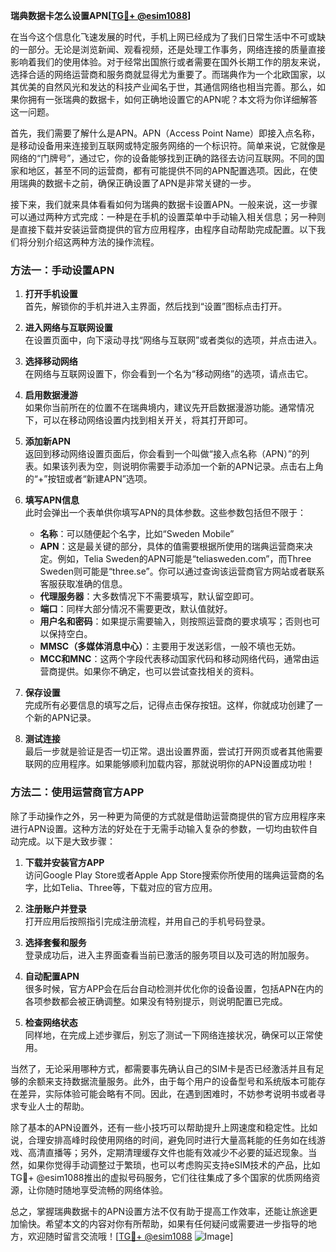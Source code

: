 **瑞典数据卡怎么设置APN[[TG💪+ @esim1088](https://t.me/s/esim1088)]**

在当今这个信息化飞速发展的时代，手机上网已经成为了我们日常生活中不可或缺的一部分。无论是浏览新闻、观看视频，还是处理工作事务，网络连接的质量直接影响着我们的使用体验。对于经常出国旅行或者需要在国外长期工作的朋友来说，选择合适的网络运营商和服务商就显得尤为重要了。而瑞典作为一个北欧国家，以其优美的自然风光和发达的科技产业闻名于世，其通信网络也相当完善。那么，如果你拥有一张瑞典的数据卡，如何正确地设置它的APN呢？本文将为你详细解答这一问题。

首先，我们需要了解什么是APN。APN（Access Point Name）即接入点名称，是移动设备用来连接到互联网或特定服务网络的一个标识符。简单来说，它就像是网络的“门牌号”，通过它，你的设备能够找到正确的路径去访问互联网。不同的国家和地区，甚至不同的运营商，都有可能提供不同的APN配置选项。因此，在使用瑞典的数据卡之前，确保正确设置了APN是非常关键的一步。

接下来，我们就来具体看看如何为瑞典的数据卡设置APN。一般来说，这一步骤可以通过两种方式完成：一种是在手机的设置菜单中手动输入相关信息；另一种则是直接下载并安装运营商提供的官方应用程序，由程序自动帮助完成配置。以下我们将分别介绍这两种方法的操作流程。

### 方法一：手动设置APN

1. **打开手机设置**  
   首先，解锁你的手机并进入主界面，然后找到“设置”图标点击打开。

2. **进入网络与互联网设置**  
   在设置页面中，向下滚动寻找“网络与互联网”或者类似的选项，并点击进入。

3. **选择移动网络**  
   在网络与互联网设置下，你会看到一个名为“移动网络”的选项，请点击它。

4. **启用数据漫游**  
   如果你当前所在的位置不在瑞典境内，建议先开启数据漫游功能。通常情况下，可以在移动网络设置内找到相关开关，将其打开即可。

5. **添加新APN**  
   返回到移动网络设置页面后，你会看到一个叫做“接入点名称（APN）”的列表。如果该列表为空，则说明你需要手动添加一个新的APN记录。点击右上角的“+”按钮或者“新建APN”选项。

6. **填写APN信息**  
   此时会弹出一个表单供你填写APN的具体参数。这些参数包括但不限于：
   - **名称**：可以随便起个名字，比如“Sweden Mobile”
   - **APN**：这是最关键的部分，具体的值需要根据所使用的瑞典运营商来决定。例如，Telia Sweden的APN可能是“teliasweden.com”，而Three Sweden则可能是“three.se”。你可以通过查询该运营商官方网站或者联系客服获取准确的信息。
   - **代理服务器**：大多数情况下不需要填写，默认留空即可。
   - **端口**：同样大部分情况不需要更改，默认值就好。
   - **用户名和密码**：如果提示需要输入，则按照运营商的要求填写；否则也可以保持空白。
   - **MMSC（多媒体消息中心）**：主要用于发送彩信，一般不填也无妨。
   - **MCC和MNC**：这两个字段代表移动国家代码和移动网络代码，通常由运营商提供。如果你不确定，也可以尝试查找相关的资料。

7. **保存设置**  
   完成所有必要信息的填写之后，记得点击保存按钮。这样，你就成功创建了一个新的APN记录。

8. **测试连接**  
   最后一步就是验证是否一切正常。退出设置界面，尝试打开网页或者其他需要联网的应用程序。如果能够顺利加载内容，那就说明你的APN设置成功啦！

### 方法二：使用运营商官方APP

除了手动操作之外，另一种更为简便的方式就是借助运营商提供的官方应用程序来进行APN设置。这种方法的好处在于无需手动输入复杂的参数，一切均由软件自动完成。以下是大致步骤：

1. **下载并安装官方APP**  
   访问Google Play Store或者Apple App Store搜索你所使用的瑞典运营商的名字，比如Telia、Three等，下载对应的官方应用。

2. **注册账户并登录**  
   打开应用后按照指引完成注册流程，并用自己的手机号码登录。

3. **选择套餐和服务**  
   登录成功后，进入主界面查看当前已激活的服务项目以及可选的附加服务。

4. **自动配置APN**  
   很多时候，官方APP会在后台自动检测并优化你的设备设置，包括APN在内的各项参数都会被正确调整。如果没有特别提示，则说明配置已完成。

5. **检查网络状态**  
   同样地，在完成上述步骤后，别忘了测试一下网络连接状况，确保可以正常使用。

当然了，无论采用哪种方式，都需要事先确认自己的SIM卡是否已经激活并且有足够的余额来支持数据流量服务。此外，由于每个用户的设备型号和系统版本可能存在差异，实际体验可能会略有不同。因此，在遇到困难时，不妨参考说明书或者寻求专业人士的帮助。

除了基本的APN设置外，还有一些小技巧可以帮助提升上网速度和稳定性。比如说，合理安排高峰时段使用网络的时间，避免同时进行大量高耗能的任务如在线游戏、高清直播等；另外，定期清理缓存文件也能有效减少不必要的延迟现象。当然，如果你觉得手动调整过于繁琐，也可以考虑购买支持eSIM技术的产品，比如TG💪+ @esim1088推出的虚拟号码服务，它们往往集成了多个国家的优质网络资源，让你随时随地享受流畅的网络体验。

总之，掌握瑞典数据卡的APN设置方法不仅有助于提高工作效率，还能让旅途更加愉快。希望本文的内容对你有所帮助，如果有任何疑问或需要进一步指导的地方，欢迎随时留言交流哦！[[TG💪+ @esim1088](https://t.me/s/esim1088) ![Image](https://i.postimg.cc/4NQfJmqS/Snipaste-2025-05-13-00-14-12.png)]
